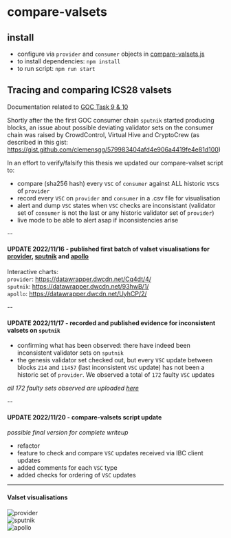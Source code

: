 # compare-valsets

## install

- configure via `provider` and `consumer` objects in [compare-valsets.js](./compare-valsets.js)
- to install dependencies: `npm install`
- to run script: `npm run start`

## Tracing and comparing ICS28 valsets

Documentation related to [GOC Task 9 & 10](https://github.com/hyphacoop/ics-testnets/tree/main/game-of-chains-2022#validator-sets-monitoring)

Shortly after the the first GOC consumer chain `sputnik` started producing blocks, an issue about possible deviating validator sets on the consumer chain was raised by CrowdControl, Virtual Hive and CryptoCrew (as described in this gist: https://gist.github.com/clemensgg/579983404afd4e906a4419fe4e81d100)

In an effort to verify/falsify this thesis we updated our compare-valset script to:
- compare (sha256 hash) every `VSC` of `consumer` against ALL historic `VSC`s of `provider`
- record every `VSC` on `provider` and `consumer` in a .csv file for visualisation
- alert and dump `VSC` states when `VSC` checks are inconsistant (validator set of `consumer` is not the last or any historic validator set of `provider`)
- live mode to be able to alert asap if inconsistencies arise

--

#### UPDATE 2022/11/16 - published first batch of valset visualisations for [provider](https://datawrapper.dwcdn.net/Cq4dt/4/), [sputnik](https://datawrapper.dwcdn.net/93hwB/1/) and [apollo](https://datawrapper.dwcdn.net/UyhCP/2/)

Interactive charts:  
`provider`: https://datawrapper.dwcdn.net/Cq4dt/4/  
`sputnik`: https://datawrapper.dwcdn.net/93hwB/1/  
`apollo`: https://datawrapper.dwcdn.net/UyhCP/2/  

--

#### UPDATE 2022/11/17 - recorded and published evidence for inconsistent valsets on `sputnik`

- confirming what has been observed: there have indeed been inconsistent validator sets on `sputnik`
- the genesis validator set checked out, but every `VSC` update between blocks `214` and `11457` (last inconsistent `VSC` update) has not been a historic set of `provider`. We observed a total of `172` faulty `VSC` updates

_all 172 faulty sets observed are uploaded [here](./inconsistent-valsets/sputnik)_

--

#### UPDATE 2022/11/20 - compare-valsets script update

_possible final version for complete writeup_

- refactor
- feature to check and compare `VSC` updates received via IBC client updates
- added comments for each `VSC` type
- added checks for ordering of `VSC` updates

---

#### Valset visualisations

![provider](https://raw.githubusercontent.com/clemensgg/game-of-chains/master/compare-valsets/export/provider_valsets_140869.png)  
![sputnik](https://raw.githubusercontent.com/clemensgg/game-of-chains/master/compare-valsets/export/sputnik_valsets_87540.png)  
![apollo](https://raw.githubusercontent.com/clemensgg/game-of-chains/master/compare-valsets/export/apollo_valsets_88789.png)  
